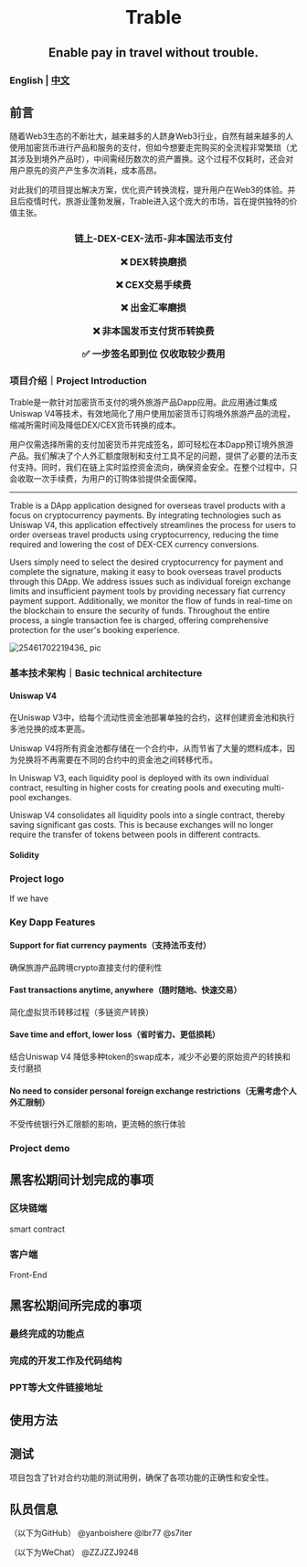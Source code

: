 <h1 align="center">
  <span style="font-size: 32px;">Trable</span>
</h1>

<h2 align="center">
  Enable pay in travel without trouble.
</h2>

### English | [中文](https://github.com/Web3-Club/Trable/blob/main/docs/README_CN.md)


## 前言


随着Web3生态的不断壮大，越来越多的人跻身Web3行业，自然有越来越多的人使用加密货币进行产品和服务的支付，但如今想要走完购买的全流程非常繁琐（尤其涉及到境外产品时），中间需经历数次的资产置换。这个过程不仅耗时，还会对用户原先的资产产生多次消耗，成本高昂。

对此我们的项目提出解决方案，优化资产转换流程，提升用户在Web3的体验。并且后疫情时代，旅游业蓬勃发展，Trable进入这个庞大的市场，旨在提供独特的价值主张。


<h3 align="center">
  链上-DEX-CEX-法币-非本国法币支付

  
  
   ❌ DEX转换磨损
   
   ❌ CEX交易手续费  
   
   ❌ 出金汇率磨损
   
   ❌ 非本国发币支付货币转换费
    
   ✅ 一步签名即到位 仅收取较少费用
  
</h3>

### 项目介绍｜Project Introduction

Trable是一款针对加密货币支付的境外旅游产品Dapp应用。此应用通过集成Uniswap V4等技术，有效地简化了用户使用加密货币订购境外旅游产品的流程，缩减所需时间及降低DEX/CEX货币转换的成本。

用户仅需选择所需的支付加密货币并完成签名，即可轻松在本Dapp预订境外旅游产品。我们解决了个人外汇额度限制和支付工具不足的问题，提供了必要的法币支付支持。同时，我们在链上实时监控资金流向，确保资金安全。在整个过程中，只会收取一次手续费，为用户的订购体验提供全面保障。

---

Trable is a DApp application designed for overseas travel products with a focus on cryptocurrency payments. By integrating technologies such as Uniswap V4, this application effectively streamlines the process for users to order overseas travel products using cryptocurrency, reducing the time required and lowering the cost of DEX-CEX currency conversions.

Users simply need to select the desired cryptocurrency for payment and complete the signature, making it easy to book overseas travel products through this DApp. We address issues such as individual foreign exchange limits and insufficient payment tools by providing necessary fiat currency payment support. Additionally, we monitor the flow of funds in real-time on the blockchain to ensure the security of funds. Throughout the entire process, a single transaction fee is charged, offering comprehensive protection for the user's booking experience.



  <img src="https://github.com/Web3-Club/Trable/assets/76860915/7e5a55f1-1486-4de6-a28e-7080e046f19d" alt="25461702219436_ pic">

### 基本技术架构｜Basic technical architecture

#### Uniswap V4

在Uniswap V3中，给每个流动性资金池部署单独的合约，这样创建资金池和执行多池兑换的成本更高。

Uniswap V4将所有资金池都存储在一个合约中，从而节省了大量的燃料成本，因为兑换将不再需要在不同的合约中的资金池之间转移代币。

In Uniswap V3, each liquidity pool is deployed with its own individual contract, resulting in higher costs for creating pools and executing multi-pool exchanges.

Uniswap V4 consolidates all liquidity pools into a single contract, thereby saving significant gas costs. This is because exchanges will no longer require the transfer of tokens between pools in different contracts.

#### Solidity



### Project logo

If we have

### Key Dapp Features

#### Support for fiat currency payments（支持法币支付）

确保旅游产品跨境crypto直接支付的便利性

#### Fast transactions anytime, anywhere（随时随地、快速交易）

简化虚拟货币转移过程（多链资产转换）

#### Save time and effort, lower loss（省时省力、更低损耗）

结合Uniswap V4 降低多种token的swap成本，减少不必要的原始资产的转换和支付磨损

#### No need to consider personal foreign exchange restrictions（无需考虑个人外汇限制）

不受传统银行外汇限额的影响，更流畅的旅行体验

### Project demo



## 黑客松期间计划完成的事项

### 区块链端

smart contract

### 客户端

Front-End

## 黑客松期间所完成的事项

### 最终完成的功能点

### 完成的开发工作及代码结构

### PPT等大文件链接地址

## 使用方法



## 测试

项目包含了针对合约功能的测试用例，确保了各项功能的正确性和安全性。

## 队员信息

（以下为GitHub）
@yanboishere
@lbr77 
@s7iter

（以下为WeChat）
@ZZJZZJ9248

